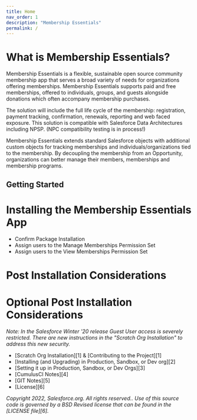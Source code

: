 ```yaml
---
title: Home
nav_order: 1
description: "Membership Essentials"
permalink: /
---
```


# What is Membership Essentials?

Membership Essentials is a flexible, sustainable open source community membership app that serves a broad variety of needs for organizations offering memberships. Membership Essentials supports paid and free memberships, offered to individuals, groups, and guests alongside donations which often accompany membership purchases.

The solution will include the full life cycle of the membership: registration, payment tracking, confirmation, renewals, reporting and web faced exposure. This solution is compatible with Salesforce Data Architectures including NPSP. (NPC compatibility testing is in process!)

Membership Essentials extends standard Salesforce objects with additional custom objects for tracking memberships and individuals/organizations tied to the membership. By decoupling the membership from an Opportunity, organizations can better manage their members, memberships and membership programs.

## Getting Started

# Installing the Membership Essentials App 
* Confirm Package Installation
* Assign users to the Manage Memberships Permission Set
* Assign users to the View Memberships Permission Set

# Post Installation Considerations


# Optional Post Installation Considerations


*Note: In the Salesforce Winter '20 release Guest User access is severely restricted. There are new instructions in the "Scratch Org Installation"
to address this new security.*
* [Scratch Org Installation][1] & [Contributing to the Project][1]
* [Installing (and Upgrading) in Production, Sandbox, or Dev org][2]
* [Setting it up in Production, Sandbox, or Dev Orgs][3]
* [CumulusCI Notes][4]
* [GIT Notes][5]
* [License][6]


*Copyright 2022, Salesforce.org. All rights reserved..
Use of this source code is governed by a BSD Revised
license that can be found in the [LICENSE file][6].*


